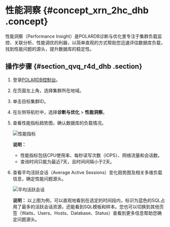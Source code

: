 # 性能洞察 {#concept_xrn_2hc_dhb .concept}

性能洞察（Performance Insight）是POLARDB诊断与优化里专注于集群负载监控、关联分析、性能调优的利器，以简单直观的方式帮助您迅速评估数据库负载，找到性能问题的源头，提升数据库的稳定性。

## 操作步骤 {#section_qvq_r4d_dhb .section}

1.  登录[POLARDB控制台](https://polardb.console.aliyun.com/)。
2.  在页面左上角，选择集群所在地域。
3.  单击目标集群ID。
4.  在左侧导航栏中，选择**诊断与优化** \> **性能洞察**。
5.  查看性能指标趋势图，确认数据库的负载情况。

    ![性能指标](http://static-aliyun-doc.oss-cn-hangzhou.aliyuncs.com/assets/img/1781886/156871291160807_zh-CN.png)

    **说明：** 

    -   性能指标包括CPU使用率、每秒读写次数（IOPS）、网络流量和会话数。
    -   查询时间只能为最近7天，且时间间隔小于2天。
6.  查看平均活跃会话（Average Active Sessions）变化趋势图及相关多维负载信息，确定性能问题源头。

    ![平均活跃会话](http://static-aliyun-doc.oss-cn-hangzhou.aliyuncs.com/assets/img/1781886/156871291160814_zh-CN.png)

    **说明：** 以上图为例，可以直观地看到在选定的时间段内，标识为蓝色的SQL占用了最多的活跃会话资源，还能看到SQL模板和样本。您也可以切换到其他页签（Waits、Users、Hosts、Database、Status）查看到更多信息帮助您确定问题源头。


